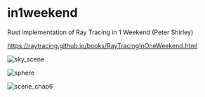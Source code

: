 # in1weekend
Rust implementation of Ray Tracing in 1 Weekend (Peter Shirley)

https://raytracing.github.io/books/RayTracingInOneWeekend.html

![sky_scene](https://github.com/archambaultkm/in1weekend/assets/97715354/8acf1666-b5af-42e7-835d-4e17f596e78b)

![sphere](https://github.com/archambaultkm/in1weekend/assets/97715354/abd099b7-313d-47e0-b826-003673baab28)

![scene_chap6](https://github.com/archambaultkm/in1weekend/assets/97715354/97168e8b-f302-405b-8495-e8f2b3ff4128)
